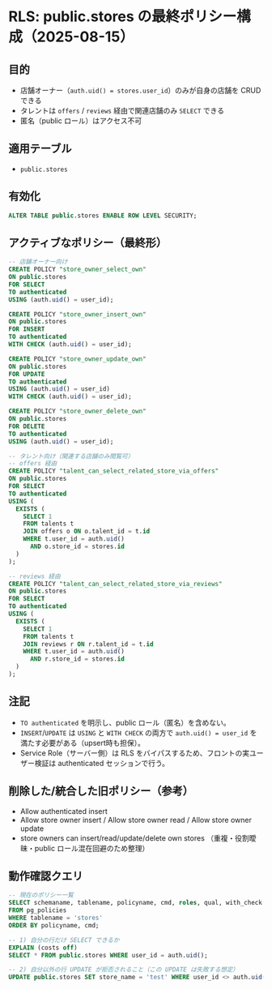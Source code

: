 # RLS: public.stores の最終ポリシー構成（2025-08-15）

## 目的

- 店舗オーナー（`auth.uid() = stores.user_id`）のみが自身の店舗を CRUD できる
- タレントは `offers` / `reviews` 経由で関連店舗のみ `SELECT` できる
- 匿名（public ロール）はアクセス不可

## 適用テーブル

- `public.stores`

## 有効化

```sql
ALTER TABLE public.stores ENABLE ROW LEVEL SECURITY;
```

## アクティブなポリシー（最終形）

```sql
-- 店舗オーナー向け
CREATE POLICY "store_owner_select_own"
ON public.stores
FOR SELECT
TO authenticated
USING (auth.uid() = user_id);

CREATE POLICY "store_owner_insert_own"
ON public.stores
FOR INSERT
TO authenticated
WITH CHECK (auth.uid() = user_id);

CREATE POLICY "store_owner_update_own"
ON public.stores
FOR UPDATE
TO authenticated
USING (auth.uid() = user_id)
WITH CHECK (auth.uid() = user_id);

CREATE POLICY "store_owner_delete_own"
ON public.stores
FOR DELETE
TO authenticated
USING (auth.uid() = user_id);

-- タレント向け（関連する店舗のみ閲覧可）
-- offers 経由
CREATE POLICY "talent_can_select_related_store_via_offers"
ON public.stores
FOR SELECT
TO authenticated
USING (
  EXISTS (
    SELECT 1
    FROM talents t
    JOIN offers o ON o.talent_id = t.id
    WHERE t.user_id = auth.uid()
      AND o.store_id = stores.id
  )
);

-- reviews 経由
CREATE POLICY "talent_can_select_related_store_via_reviews"
ON public.stores
FOR SELECT
TO authenticated
USING (
  EXISTS (
    SELECT 1
    FROM talents t
    JOIN reviews r ON r.talent_id = t.id
    WHERE t.user_id = auth.uid()
      AND r.store_id = stores.id
  )
);
```

## 注記

- `TO authenticated` を明示し、public ロール（匿名）を含めない。
- `INSERT`/`UPDATE` は `USING` と `WITH CHECK` の両方で `auth.uid() = user_id` を満たす必要がある（upsert時も担保）。
- Service Role（サーバー側）は RLS をバイパスするため、フロントの実ユーザー検証は authenticated セッションで行う。

## 削除した/統合した旧ポリシー（参考）

- Allow authenticated insert
- Allow store owner insert / Allow store owner read / Allow store owner update
- store owners can insert/read/update/delete own stores
  （重複・役割曖昧・public ロール混在回避のため整理）

## 動作確認クエリ

```sql
-- 現在のポリシー一覧
SELECT schemaname, tablename, policyname, cmd, roles, qual, with_check
FROM pg_policies
WHERE tablename = 'stores'
ORDER BY policyname, cmd;

-- 1) 自分の行だけ SELECT できるか
EXPLAIN (costs off)
SELECT * FROM public.stores WHERE user_id = auth.uid();

-- 2) 自分以外の行 UPDATE が拒否されること（この UPDATE は失敗する想定）
UPDATE public.stores SET store_name = 'test' WHERE user_id <> auth.uid();
```
